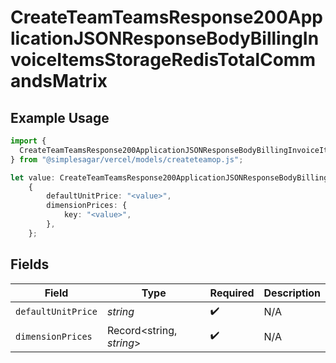 # CreateTeamTeamsResponse200ApplicationJSONResponseBodyBillingInvoiceItemsStorageRedisTotalCommandsMatrix

## Example Usage

```typescript
import {
  CreateTeamTeamsResponse200ApplicationJSONResponseBodyBillingInvoiceItemsStorageRedisTotalCommandsMatrix,
} from "@simplesagar/vercel/models/createteamop.js";

let value: CreateTeamTeamsResponse200ApplicationJSONResponseBodyBillingInvoiceItemsStorageRedisTotalCommandsMatrix =
    {
        defaultUnitPrice: "<value>",
        dimensionPrices: {
            key: "<value>",
        },
    };
```

## Fields

| Field                    | Type                     | Required                 | Description              |
| ------------------------ | ------------------------ | ------------------------ | ------------------------ |
| `defaultUnitPrice`       | *string*                 | :heavy_check_mark:       | N/A                      |
| `dimensionPrices`        | Record<string, *string*> | :heavy_check_mark:       | N/A                      |
